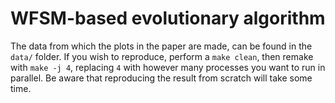 # WFSM-based evolutionary algorithm

The data from which the plots in the paper are made, can be found in
the `data/` folder.  If you wish to reproduce, perform a `make clean`,
then remake with `make -j 4`, replacing `4` with however many processes
you want to run in parallel.  Be aware that reproducing the result from
scratch will take some time.
